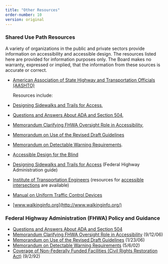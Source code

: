 ```yaml
---
title: "Other Resources"
order-number: 10
version: original
---
```


### Shared Use Path Resources
A variety of organizations in the public and private sectors provide
information on accessibility and accessible design. The resources listed
here are provided for information purposes only. The Board makes no
warranty, expressed or implied, that the information from these sources
is accurate or correct.

-   [American Association of State Highway and Transportation Officials
    (AASHTO)](https://www.access-board.gov/guidelines-and-standards/streets-sidewalks/shared-use-paths/other-resources?task=weblink.go&id=278)


    Resources include: 
-    [Designing Sidewalks and Trails for
    Access](http://www.fhwa.dot.gov/environment/sidewalk2/index.htm),
    
-    [Questions and Answers About ADA and Section
    504](http://www.fhwa.dot.gov/civilrights/programs/ada_sect504qa.htm),
    
-    [Memorandum Clarifying FHWA Oversight Role in
    Accessibility](http://www.fhwa.dot.gov/civilrights/ada_memo_clarificationa.htm),
    
-    [Memorandum on Use of the Revised Draft
    Guidelines](http://www.fhwa.dot.gov/environment/bicycle_pedestrian/guidance/accessibility_guidance/prwaa.cfm)

-    [Memorandum on Detectable Warning
    Requirements](http://www.fhwa.dot.gov/environment/bicycle_pedestrian/guidance/accessibility_guidance/dwm.cfm).
 
-   [Accessible Design for the
    Blind](http://www.accessforblind.org/aps_abt.html)
-   [Designing Sidewalks and Trails for
    Access](http://www.fhwa.dot.gov/environment/sidewalk2/index.htm)
    (Federal Highway Administration guide)
-   [Institute of Transportation Engineers](http://www.ite.org/)
    (resources for [accessible
    intersections](http://www.ite.org/accessible/) are available)
-   [Manual on Uniform Traffic Control
    Devices](http://mutcd.fhwa.dot.gov/)
-   [www.walkinginfo.org](http://www.walkinginfo.org/)

### Federal Highway Administration (FHWA) Policy and Guidance

-   [Questions and Answers About ADA and Section
    504](http://www.fhwa.dot.gov/civilrights/programs/ada_sect504qa.htm)
-   [Memorandum Clarifying FHWA Oversight Role in
    Accessibility](http://www.fhwa.dot.gov/civilrights/ada_memo_clarificationa.htm)
    (9/12/06)
-   [Memorandum on Use of the Revised Draft
    Guidelines](http://www.fhwa.dot.gov/environment/bikeped/prwaa.htm)
    (1/23/06)
-   [Memorandum on Detectable Warning
    Requirements](http://www.fhwa.dot.gov/environment/bikeped/dwm.htm)
    (5/6/02)
-   [Coverage of Non-Federally Funded Facilities (Civil Rights
    Restoration
    Act)](http://www.fhwa.dot.gov/legsregs/directives/notices/n4720-6.htm)
    (9/2/92)
